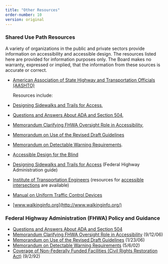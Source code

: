 ```yaml
---
title: "Other Resources"
order-number: 10
version: original
---
```


### Shared Use Path Resources
A variety of organizations in the public and private sectors provide
information on accessibility and accessible design. The resources listed
here are provided for information purposes only. The Board makes no
warranty, expressed or implied, that the information from these sources
is accurate or correct.

-   [American Association of State Highway and Transportation Officials
    (AASHTO)](https://www.access-board.gov/guidelines-and-standards/streets-sidewalks/shared-use-paths/other-resources?task=weblink.go&id=278)


    Resources include: 
-    [Designing Sidewalks and Trails for
    Access](http://www.fhwa.dot.gov/environment/sidewalk2/index.htm),
    
-    [Questions and Answers About ADA and Section
    504](http://www.fhwa.dot.gov/civilrights/programs/ada_sect504qa.htm),
    
-    [Memorandum Clarifying FHWA Oversight Role in
    Accessibility](http://www.fhwa.dot.gov/civilrights/ada_memo_clarificationa.htm),
    
-    [Memorandum on Use of the Revised Draft
    Guidelines](http://www.fhwa.dot.gov/environment/bicycle_pedestrian/guidance/accessibility_guidance/prwaa.cfm)

-    [Memorandum on Detectable Warning
    Requirements](http://www.fhwa.dot.gov/environment/bicycle_pedestrian/guidance/accessibility_guidance/dwm.cfm).
 
-   [Accessible Design for the
    Blind](http://www.accessforblind.org/aps_abt.html)
-   [Designing Sidewalks and Trails for
    Access](http://www.fhwa.dot.gov/environment/sidewalk2/index.htm)
    (Federal Highway Administration guide)
-   [Institute of Transportation Engineers](http://www.ite.org/)
    (resources for [accessible
    intersections](http://www.ite.org/accessible/) are available)
-   [Manual on Uniform Traffic Control
    Devices](http://mutcd.fhwa.dot.gov/)
-   [www.walkinginfo.org](http://www.walkinginfo.org/)

### Federal Highway Administration (FHWA) Policy and Guidance

-   [Questions and Answers About ADA and Section
    504](http://www.fhwa.dot.gov/civilrights/programs/ada_sect504qa.htm)
-   [Memorandum Clarifying FHWA Oversight Role in
    Accessibility](http://www.fhwa.dot.gov/civilrights/ada_memo_clarificationa.htm)
    (9/12/06)
-   [Memorandum on Use of the Revised Draft
    Guidelines](http://www.fhwa.dot.gov/environment/bikeped/prwaa.htm)
    (1/23/06)
-   [Memorandum on Detectable Warning
    Requirements](http://www.fhwa.dot.gov/environment/bikeped/dwm.htm)
    (5/6/02)
-   [Coverage of Non-Federally Funded Facilities (Civil Rights
    Restoration
    Act)](http://www.fhwa.dot.gov/legsregs/directives/notices/n4720-6.htm)
    (9/2/92)
